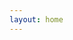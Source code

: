 ```yaml
---
layout: home
---
```


<script setup>
import ArticleList from './.vitepress/components/ArticleList.vue'
</script>

<ArticleList />